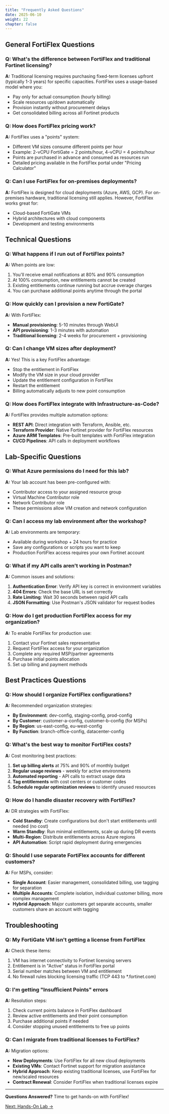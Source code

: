```yaml
---
title: "Frequently Asked Questions"
date: 2025-06-10
weight: 22
chapter: false
---
```

## General FortiFlex Questions

### Q: What's the difference between FortiFlex and traditional Fortinet licensing?

**A:** Traditional licensing requires purchasing fixed-term licenses upfront (typically 1-3 years) for specific capacities. FortiFlex uses a usage-based model where you:
- Pay only for actual consumption (hourly billing)
- Scale resources up/down automatically
- Provision instantly without procurement delays
- Get consolidated billing across all Fortinet products

### Q: How does FortiFlex pricing work?

**A:** FortiFlex uses a "points" system:
- Different VM sizes consume different points per hour
- Example: 2-vCPU FortiGate = 2 points/hour, 4-vCPU = 4 points/hour
- Points are purchased in advance and consumed as resources run
- Detailed pricing available in the FortiFlex portal under "Pricing Calculator"

### Q: Can I use FortiFlex for on-premises deployments?

**A:** FortiFlex is designed for cloud deployments (Azure, AWS, GCP). For on-premises hardware, traditional licensing still applies. However, FortiFlex works great for:
- Cloud-based FortiGate VMs
- Hybrid architectures with cloud components
- Development and testing environments

## Technical Questions

### Q: What happens if I run out of FortiFlex points?

**A:** When points are low:
1. You'll receive email notifications at 80% and 90% consumption
2. At 100% consumption, new entitlements cannot be created
3. Existing entitlements continue running but accrue overage charges
4. You can purchase additional points anytime through the portal

### Q: How quickly can I provision a new FortiGate?

**A:** With FortiFlex:
- **Manual provisioning**: 5-10 minutes through WebUI
- **API provisioning**: 1-3 minutes with automation
- **Traditional licensing**: 2-4 weeks for procurement + provisioning

### Q: Can I change VM sizes after deployment?

**A:** Yes! This is a key FortiFlex advantage:
- Stop the entitlement in FortiFlex
- Modify the VM size in your cloud provider
- Update the entitlement configuration in FortiFlex
- Restart the entitlement
- Billing automatically adjusts to new point consumption

### Q: How does FortiFlex integrate with Infrastructure-as-Code?

**A:** FortiFlex provides multiple automation options:
- **REST API**: Direct integration with Terraform, Ansible, etc.
- **Terraform Provider**: Native Fortinet provider for FortiFlex resources
- **Azure ARM Templates**: Pre-built templates with FortiFlex integration
- **CI/CD Pipelines**: API calls in deployment workflows

## Lab-Specific Questions

### Q: What Azure permissions do I need for this lab?

**A:** Your lab account has been pre-configured with:
- Contributor access to your assigned resource group
- Virtual Machine Contributor role
- Network Contributor role
- These permissions allow VM creation and network configuration

### Q: Can I access my lab environment after the workshop?

**A:** Lab environments are temporary:
- Available during workshop + 24 hours for practice
- Save any configurations or scripts you want to keep
- Production FortiFlex access requires your own Fortinet account

### Q: What if my API calls aren't working in Postman?

**A:** Common issues and solutions:
1. **Authentication Error**: Verify API key is correct in environment variables
2. **404 Errors**: Check the base URL is set correctly
3. **Rate Limiting**: Wait 30 seconds between rapid API calls
4. **JSON Formatting**: Use Postman's JSON validator for request bodies

### Q: How do I get production FortiFlex access for my organization?

**A:** To enable FortiFlex for production use:
1. Contact your Fortinet sales representative
2. Request FortiFlex access for your organization
3. Complete any required MSP/partner agreements
4. Purchase initial points allocation
5. Set up billing and payment methods

## Best Practices Questions

### Q: How should I organize FortiFlex configurations?

**A:** Recommended organization strategies:
- **By Environment**: dev-config, staging-config, prod-config
- **By Customer**: customer-a-config, customer-b-config (for MSPs)
- **By Region**: us-east-config, eu-west-config
- **By Function**: branch-office-config, datacenter-config

### Q: What's the best way to monitor FortiFlex costs?

**A:** Cost monitoring best practices:
1. **Set up billing alerts** at 75% and 90% of monthly budget
2. **Regular usage reviews** - weekly for active environments
3. **Automated reporting** - API calls to extract usage data
4. **Tag entitlements** with cost centers or customer codes
5. **Schedule regular optimization reviews** to identify unused resources

### Q: How do I handle disaster recovery with FortiFlex?

**A:** DR strategies with FortiFlex:
- **Cold Standby**: Create configurations but don't start entitlements until needed (no cost)
- **Warm Standby**: Run minimal entitlements, scale up during DR events
- **Multi-Region**: Distribute entitlements across Azure regions
- **API Automation**: Script rapid deployment during emergencies

### Q: Should I use separate FortiFlex accounts for different customers?

**A:** For MSPs, consider:
- **Single Account**: Easier management, consolidated billing, use tagging for separation
- **Multiple Accounts**: Complete isolation, individual customer billing, more complex management
- **Hybrid Approach**: Major customers get separate accounts, smaller customers share an account with tagging

## Troubleshooting

### Q: My FortiGate VM isn't getting a license from FortiFlex

**A:** Check these items:
1. VM has internet connectivity to Fortinet licensing servers
2. Entitlement is in "Active" status in FortiFlex portal
3. Serial number matches between VM and entitlement
4. No firewall rules blocking licensing traffic (TCP 443 to *.fortinet.com)

### Q: I'm getting "Insufficient Points" errors

**A:** Resolution steps:
1. Check current points balance in FortiFlex dashboard
2. Review active entitlements and their point consumption
3. Purchase additional points if needed
4. Consider stopping unused entitlements to free up points

### Q: Can I migrate from traditional licenses to FortiFlex?

**A:** Migration options:
- **New Deployments**: Use FortiFlex for all new cloud deployments
- **Existing VMs**: Contact Fortinet support for migration assistance
- **Hybrid Approach**: Keep existing traditional licenses, use FortiFlex for new/scaled resources
- **Contract Renewal**: Consider FortiFlex when traditional licenses expire

---

**Questions Answered?** Time to get hands-on with FortiFlex!

[Next: Hands-On Lab →](../03-hands-on-lab/)
